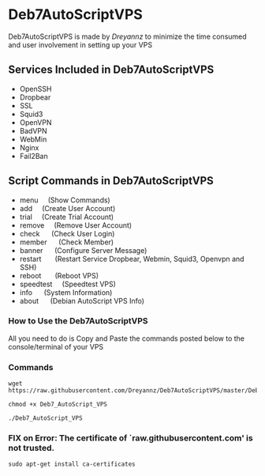 # Deb7AutoScriptVPS

Deb7AutoScriptVPS is made by _Dreyannz_ to minimize the time consumed and user involvement in setting up your VPS

## Services Included in Deb7AutoScriptVPS

* OpenSSH
* Dropbear
* SSL
* Squid3
* OpenVPN
* BadVPN
* WebMin
* Nginx
* Fail2Ban

## Script Commands in Deb7AutoScriptVPS

* menu      &nbsp;&nbsp;&nbsp; (Show Commands)
* add       &nbsp;&nbsp;&nbsp; (Create User Account)
* trial  &nbsp;&nbsp;&nbsp;    (Create Trial Account)
* remove     &nbsp;&nbsp;&nbsp;&nbsp;(Remove User Account)
* check     &nbsp;&nbsp;&nbsp;&nbsp; (Check User Login)
* member    &nbsp;&nbsp;&nbsp;&nbsp; (Check Member)
* banner     &nbsp;&nbsp;&nbsp;&nbsp;&nbsp;(Configure Server Message)
* restart   &nbsp;&nbsp;&nbsp;&nbsp;&nbsp; (Restart Service Dropbear, Webmin, Squid3, Openvpn and SSH)
* reboot    &nbsp;&nbsp;&nbsp;&nbsp;&nbsp; (Reboot VPS)
* speedtest  &nbsp;&nbsp;&nbsp;&nbsp;(Speedtest VPS)
* info       &nbsp;&nbsp;&nbsp;&nbsp;&nbsp;(System Information)
* about      &nbsp;&nbsp;&nbsp;&nbsp;&nbsp;(Debian AutoScript VPS Info)

### How to Use the Deb7AutoScriptVPS

All you need to do is Copy and Paste the commands posted below to the console/terminal of your VPS

### Commands

```
wget https://raw.githubusercontent.com/Dreyannz/Deb7AutoScriptVPS/master/Deb7_AutoScript_VPS
```
```
chmod +x Deb7_AutoScript_VPS
```
```
./Deb7_AutoScript_VPS
```

### FIX on Error: The certificate of `raw.githubusercontent.com' is not trusted.
```
sudo apt-get install ca-certificates
```

